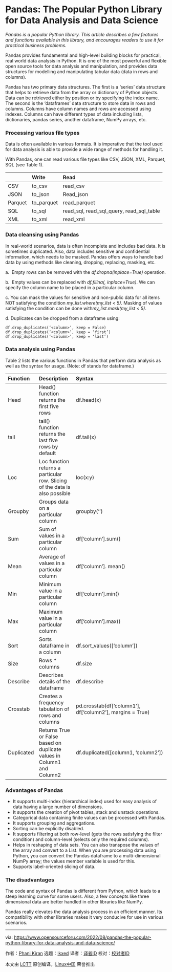 [#]: subject: "Pandas: The Popular Python Library for Data Analysis and Data Science"
[#]: via: "https://www.opensourceforu.com/2022/08/pandas-the-popular-python-library-for-data-analysis-and-data-science/"
[#]: author: "Phani Kiran https://www.opensourceforu.com/author/phani-kiran/"
[#]: collector: "lkxed"
[#]: translator: "chai001125"
[#]: reviewer: " "
[#]: publisher: " "
[#]: url: " "

Pandas: The Popular Python Library for Data Analysis and Data Science
======

*Pandas is a popular Python library. This article describes a few features and functions available in this library, and encourages readers to use it for practical business problems.*

Pandas provides fundamental and high-level building blocks for practical, real world data analysis in Python. It is one of the most powerful and flexible open source tools for data analysis and manipulation, and provides data structures for modelling and manipulating tabular data (data in rows and columns).

Pandas has two primary data structures. The first is a ‘series’ data structure that helps to retrieve data from the array or dictionary of Python objects. Data can be retrieved either by position or by specifying the index name. The second is the ‘dataframes’ data structure to store data in rows and columns. Columns have column names and rows are accessed using indexes. Columns can have different types of data including lists, dictionaries, pandas series, another dataframe, NumPy arrays, etc.

### Processing various file types

Data is often available in various formats. It is imperative that the tool used for data analysis is able to provide a wide range of methods for handling it.

With Pandas, one can read various file types like CSV, JSON, XML, Parquet, SQL (see Table 1).

|  | Write | Read | 
| :- | :- | :- |
| CSV | to_csv | read_csv | 
| JSON | to_json | Read_json | 
| Parquet | to_parquet | read_parquet | 
| SQL | to_sql | read_sql, read_sql_query, read_sql_table | 
| XML | to_xml | read_xml |

### Data cleansing using Pandas

In real-world scenarios, data is often incomplete and includes bad data. It is sometimes duplicated. Also, data includes sensitive and confidential information, which needs to be masked. Pandas offers ways to handle bad data by using methods like cleaning, dropping, replacing, masking, etc.

a.  Empty rows can be removed with the *df.dropna(inplace=True)* operation.

b.  Empty values can be replaced with *df.fillna(<value>, inplace=True)*. We can specify the column name to be placed in a particular column.

c. You can mask the values for sensitive and non-public data for all items NOT satisfying the condition *my_list.where(my_list < 5)*. Masking of values satisfying the condition can be done with*my_list.mask(my_list < 5)*.

d. Duplicates can be dropped from a dataframe using:

```
df.drop_duplicates(‘<column>’, keep = False)
df.drop_duplicates(‘<column>’, keep = ‘first’)
df.drop_duplicates(‘<column>’, keep = ‘last’)
```

### Data analysis using Pandas

Table 2 lists the various functions in Pandas that perform data analysis as well as the syntax for usage. (Note: df stands for dataframe.)

| Function | Description | Syntax | 
| :- | :- | :- |
| Head | Head() function returns the first five rows | df.head(x) | 
| tail | tail() function returns the last five rows by default | df.tail(x) | 
| Loc | Loc function returns a particular row. Slicing of the data is also possible | loc(x:y) | 
| Groupby | Groups data on a particular column | groupby(‘<column>’) | 
| Sum | Sum of values in a particular column | df[‘column’].sum() | 
| Mean | Average of values in a particular column | df[‘column’]. mean() | 
| Min | Minimum value in a particular column | df[‘column’].min() | 
| Max | Maximum value in a particular column | df[‘column’].max() | 
| Sort | Sorts dataframe in a column | df.sort_values([‘column’]) | 
| Size | Rows * columns | df.size | 
| Describe | Describes details of the dataframe | df.describe | 
| Crosstab | Creates a frequency tabulation of rows and columns | pd.crosstab(df[‘column1’], df[‘column2’], margins = True) | 
| Duplicated | Returns True or False based on duplicate values in Column1 and Column2 | df.duplicated([column1, ‘column2’]) |

### Advantages of Pandas

* It supports multi-index (hierarchical index) used for easy analysis of data having a large number of dimensions.
* It supports the creation of pivot tables, stack and unstack operations.
* Categorical data containing finite values can be processed with Pandas.
* It supports grouping and aggregations.
* Sorting can be explicitly disabled.
* It supports filtering at both row-level (gets the rows satisfying the filter condition) and column-level (selects only the required columns).
* Helps in reshaping of data sets. You can also transpose the values of the array and convert to a List. When you are processing data using Python, you can convert the Pandas dataframe to a multi-dimensional NumPy array; the values member variable is used for this.
* Supports label-oriented slicing of data.

### The disadvantages

The code and syntax of Pandas is different from Python, which leads to a steep learning curve for some users. Also, a few concepts like three dimensional data are better handled in other libraries like NumPy.

Pandas really elevates the data analysis process in an efficient manner. Its compatibility with other libraries makes it very conducive for use in various scenarios.

--------------------------------------------------------------------------------

via: https://www.opensourceforu.com/2022/08/pandas-the-popular-python-library-for-data-analysis-and-data-science/

作者：[Phani Kiran][a]
选题：[lkxed][b]
译者：[译者ID](https://github.com/译者ID)
校对：[校对者ID](https://github.com/校对者ID)

本文由 [LCTT](https://github.com/LCTT/TranslateProject) 原创编译，[Linux中国](https://linux.cn/) 荣誉推出

[a]: https://www.opensourceforu.com/author/phani-kiran/
[b]: https://github.com/lkxed
